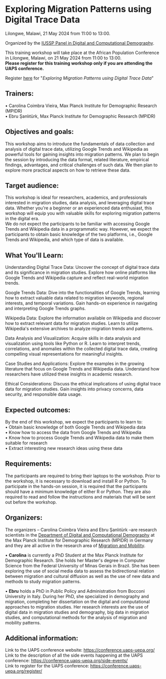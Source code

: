 # Exploring Migration Patterns using Digital Trace Data  

Lilongwe, Malawi, 21 May 2024 from 11:00 to 13:00.  

Organized by the [IUSSP Panel in Digital and Computational Demography](https://iussp.org/en/digital-and-computational-demography).

This training workshop will take place at the African Population Conference in Lilongwe, Malawi, on 21 May 2024 from 11:00 to 13:00.   
**Please register for this training workshop only if you are attending the UAPS conference.**  

Register [here](https://docs.google.com/forms/d/e/1FAIpQLSd2hEX9l8FACdzBqtrggkjImEDRz_83ZFnENCpeez_q86mGnw/viewform) for "*Exploring Migration Patterns using Digital Trace Data*" 

## Trainers: 
•    Carolina Coimbra Vieira, Max Planck Institute for Demographic Research (MPIDR)   
•    Ebru Şanlıtürk, Max Planck Institute for Demographic Research (MPIDR) 

## Objectives and goals:
This workshop aims to introduce the fundamentals of data collection and analysis of digital trace data, utilizing Google Trends and Wikipedia as powerful tools for gaining insights into migration patterns.
We plan to begin the session by introducing the data format, related literature, empirical findings, advantages, and critical challenges of such data. We then plan to explore more practical aspects on how to retrieve these data.


## Target audience:
This workshop is ideal for researchers, academics, and professionals interested in migration studies, data analysis, and leveraging digital trace data. Whether you're a beginner or an experienced data enthusiast, this workshop will equip you with valuable skills for exploring migration patterns in the digital era.  
We do not expect the participants to be familiar with accessing Google Trends and Wikipedia data in a programmatic way. However, we expect the participants to obtain basic knowledge of the two platforms, i.e., Google Trends and Wikipedia, and which type of data is available.


## What You'll Learn:
Understanding Digital Trace Data: Uncover the concept of digital trace data and its significance in migration studies. Explore how online platforms like Google Trends and Wikipedia capture and reflect real-world migration trends.

Google Trends Data: Dive into the functionalities of Google Trends, learning how to extract valuable data related to migration keywords, regional interests, and temporal variations. Gain hands-on experience in navigating and interpreting Google Trends graphs.

Wikipedia Data: Explore the information available on Wikipedia and discover how to extract relevant data for migration studies. Learn to utilize Wikipedia's extensive archives to analyze migration trends and patterns.

Data Analysis and Visualization: Acquire skills in data analysis and visualization using tools like Python or R. Learn to interpret trends, correlations, and anomalies within the collected digital trace data, creating compelling visual representations for meaningful insights.

Case Studies and Applications: Explore the examples in the growing literature that focus on Google Trends and Wikipedia data. Understand how researchers have utilized these insights in academic research.

Ethical Considerations: Discuss the ethical implications of using digital trace data for migration studies. Gain insights into privacy concerns, data security, and responsible data usage.


## Expected outcomes:
By the end of this workshop, we expect the participants to learn to:  
•    Obtain basic knowledge of both Google Trends and Wikipedia data  
•    Know how to access the data from Google Trends and Wikipedia  
•    Know how to process Google Trends and Wikipedia data to make them suitable for research  
•    Extract interesting new research ideas using these data  


## Requirements:
The participants are required to bring their laptops to the workshop. Prior to the workshop, it is necessary to download and install R or Python. To participate in the hands-on session, it is required that the participants should have a minimum knowledge of either R or Python. They are also required to read and follow the instructions and materials that will be sent out before the workshop.


## Organizers:
The organizers – Carolina Coimbra Vieira and Ebru Şanlıtürk –are research scientists in the [Department of Digital and Computational Demography](https://www.demogr.mpg.de/en/research_6120/digital_and_computational_demography_zagheni_11666/) at the Max Planck Institute for Demographic Research (MPIDR) in Germany and they are all active in the research area of [Migration and Mobility](https://www.demogr.mpg.de/en/research_6120/digital_and_computational_demography_zagheni_11666/migration_and_mobility_11669/).

•	**Carolina** is currently a PhD Student at the Max Planck Institute for Demographic Research. She holds her Master's degree in Computer Science from the Federal University of Minas Gerais in Brazil. She has been exploring the use of social media data to assess the bidirectional relation between migration and cultural diffusion as well as the use of new data and methods to study migration patterns.  
 
•	**Ebru** holds a PhD in Public Policy and Administration from Bocconi University in Italy. During her PhD, she specialized in demography and migration, completing her dissertation on the digital and computational approaches to migration studies. Her research interests are the use of digital data in migration studies and demography, big data in migration studies, and computational methods for the analysis of migration and mobility patterns.


## Additional information:
Link to the UAPS conference website: https://conference.uaps-uepa.org/  
Link to the description of all the side events happening at the UAPS conference: https://conference.uaps-uepa.org/side-events/  
Link to register for the UAPS conference: https://conference.uaps-uepa.org/register/  
 
